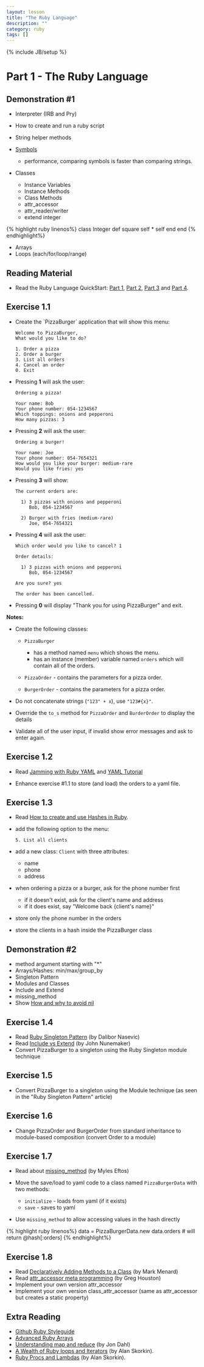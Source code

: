 ```yaml
---
layout: lesson
title: "The Ruby Language"
description: ""
category: ruby
tags: []
---
```

{% include JB/setup %}

Part 1 - The Ruby Language
==========================



Demonstration \#1
-----------------

-   Interpreter (IRB and Pry)
-   How to create and run a ruby script
-   String helper methods
-   [Symbols](http://www.troubleshooters.com/codecorn/ruby/symbols.htm) 
    - performance, comparing symbols is faster than comparing strings.
-   Classes

    -   Instance Variables
    -   Instance Methods
    -   Class Methods
    -   attr\_accessor
    -   attr\_reader/writer
    -   extend integer

{% highlight ruby linenos%}
class Integer
  def square
    self * self
  end
end
{% endhighlight%}

-   Arrays
-   Loops (each/for/loop/range)

Reading Material
----------------

-   Read the Ruby Language QuickStart: [Part
    1](http://www.ruby-lang.org/en/documentation/quickstart), [Part
    2](http://www.ruby-lang.org/en/documentation/quickstart/2), [Part
    3](http://www.ruby-lang.org/en/documentation/quickstart/3) and [Part
    4](http://www.ruby-lang.org/en/documentation/quickstart/4).

Exercise 1.1
------------

-   Create the \`PizzaBurger\` application that will show this menu:

        Welcome to PizzaBurger,
        What would you like to do?

        1. Order a pizza
        2. Order a burger
        3. List all orders
        4. Cancel an order
        0. Exit

-   Pressing **1** will ask the user:

        Ordering a pizza!

        Your name: Bob
        Your phone number: 054-1234567
        Which toppings: onions and pepperoni
        How many pizzas: 3

-   Pressing **2** will ask the user:

        Ordering a burger!

        Your name: Joe
        Your phone number: 054-7654321
        How would you like your burger: medium-rare
        Would you like fries: yes

-   Pressing **3** will show:

        The current orders are:

          1) 3 pizzas with onions and pepperoni
             Bob, 054-1234567

          2) Burger with fries (medium-rare)
             Joe, 054-7654321

-   Pressing **4** will ask the user:

        Which order would you like to cancel? 1

        Order details:

          1) 3 pizzas with onions and pepperoni
             Bob, 054-1234567

        Are you sure? yes

        The order has been cancelled.

-   Pressing **0** will display "Thank you for using PizzaBurger" and
    exit.

**Notes:**

-   Create the following classes:

    -   `PizzaBurger`

        -   has a method named `menu` which shows the menu.
        -   has an instance (member) variable named `orders` which will
            contain all of the orders.

    -   `PizzaOrder` - contains the parameters for a pizza order.
    -   `BurgerOrder` - contains the parameters for a pizza order.

-   Do not concatenate strings (`"123" + x`), use `"123#{x}"`.
-   Override the `to_s` method for `PizzaOrder` and `BurderOrder` to
    display the details
-   Validate all of the user input, if invalid show error messages and
    ask to enter again.

Exercise 1.2
------------

-   Read [Jamming with Ruby
    YAML](http://juixe.com/techknow/index.php/2009/10/08/jamming-with-ruby-yaml/)
    and [YAML Tutorial](http://rhnh.net/2011/01/31/yaml-tutorial)

-   Enhance exercise \#1.1 to store (and load) the orders to a yaml
    file.

Exercise 1.3
------------

-   Read [How to create and use Hashes in
    Ruby](http://ruby.about.com/od/rubyfeatures/a/hashes.htm).

-   add the following option to the menu:

        5. List all clients

-   add a new class: `Client` with three attributes:

    -   name
    -   phone
    -   address

-   when ordering a pizza or a burger, ask for the phone number first

    -   if it doesn't exist, ask for the client's name and address
    -   if it does exist, say "Welcome back {client's name}"

-   store only the phone number in the orders
-   store the clients in a hash inside the PizzaBurger class

Demonstration \#2
-----------------

-   method argument starting with "\*"
-   Arrays/Hashes: min/max/group\_by
-   Singleton Pattern
-   Modules and Classes
-   Include and Extend
-   missing\_method
-   Show [How and why to avoid
    nil](https://www.destroyallsoftware.com/screencasts/catalog/how-and-why-to-avoid-nil)

Exercise 1.4
------------

-   Read [Ruby Singleton
    Pattern](http://dalibornasevic.com/posts/9-ruby-singleton-pattern-again)
    (by Dalibor Nasevic)
-   Read [Include vs
    Extend](http://railstips.org/blog/archives/2009/05/15/include-vs-extend-in-ruby/)
    (by John Nunemaker)
-   Convert PizzaBurger to a singleton using the Ruby Singleton module
    technique

Exercise 1.5
------------

-   Convert PizzaBurger to a singleton using the Module technique (as
    seen in the "Ruby Singleton Pattern" article)

Exercise 1.6
------------

-   Change PizzaOrder and BurgerOrder from standard inheritance to
    module-based composition (convert Order to a module)

Exercise 1.7
------------

-   Read about
    [missing\_method](http://www.sitepoint.com/lets-get-meta-missing-method/)
    (by Myles Eftos)
-   Move the save/load to yaml code to a class named `PizzaBurgerData`
    with two methods:

    -   `initialize` - loads from yaml (if it exists)
    -   `save` - saves to yaml

-   Use `missing_method` to allow accessing values in the hash directly

{% highlight ruby linenos%}
data = PizzaBurgerData.new
data.orders # will return @hash[:orders]
{% endhighlight%}

Exercise 1.8
------------

-   Read [Declaratively Adding Methods to a
    Class](http://www.vitarara.org/cms/ruby_metaprogamming_declaratively_adding_methods_to_a_class)
    (by Mark Menard)
-   Read [attr\_accessor meta
    programming](http://ghouston.blogspot.com/2006/05/attraccessor-meta-programming.html)
    (by Greg Houston)
-   Implement your own version attr\_accessor
-   Implement your own version class\_attr\_accessor (same as
    attr\_accessor but creates a static property)

Extra Reading
-------------

-   [Github Ruby Styleguide](https://github.com/styleguide/ruby)
-   [Advanced Ruby
    Arrays](http://www.techotopia.com/index.php/Advanced_Ruby_Arrays)
-   [Understanding map and
    reduce](http://railspikes.com/2008/8/11/understanding-map-and-reduce)
    (by Jon Dahl)
-   [A Wealth of Ruby loops and
    Iterators](http://www.skorks.com/2009/09/a-wealth-of-ruby-loops-and-iterators/)
    (by Alan Skorkin).
-   [Ruby Procs and
    Lambdas](http://www.skorks.com/2010/05/ruby-procs-and-lambdas-and-the-difference-between-them/)
    (by Alan Skorkin).

